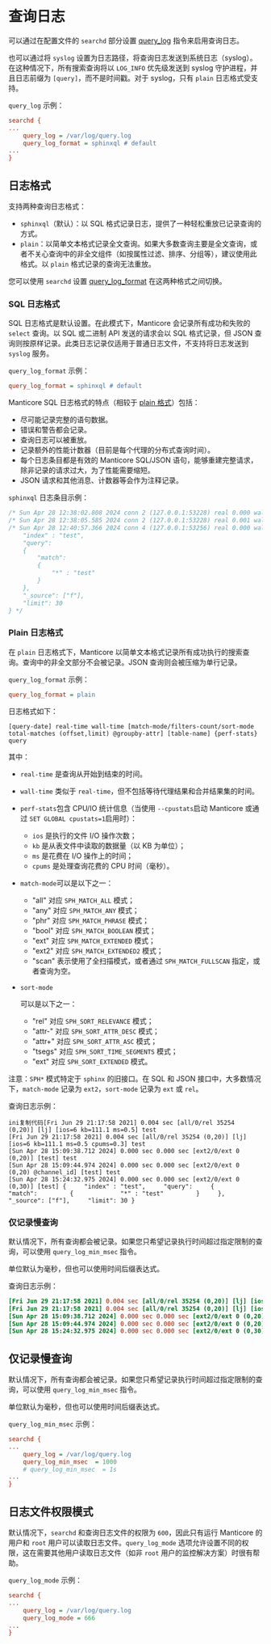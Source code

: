 # 查询日志

<!-- example query_logging -->

可以通过在配置文件的 `searchd` 部分设置 [query_log](../Server_settings/Searchd.md#query_log) 指令来启用查询日志。

也可以通过将 `syslog` 设置为日志路径，将查询日志发送到系统日志（syslog）。在这种情况下，所有搜索查询将以 `LOG_INFO` 优先级发送到 syslog 守护进程，并且日志前缀为 `[query]`，而不是时间戳。对于 syslog，只有 `plain` 日志格式受支持。

<!-- intro -->
`query_log` 示例：
<!-- request Config -->

```ini
searchd {
...
    query_log = /var/log/query.log
    query_log_format = sphinxql # default
...
}
```
<!-- end -->

## 日志格式

支持两种查询日志格式：

- `sphinxql`（默认）：以 SQL 格式记录日志，提供了一种轻松重放已记录查询的方式。
- `plain`：以简单文本格式记录全文查询。如果大多数查询主要是全文查询，或者不关心查询中的非全文组件（如按属性过滤、排序、分组等），建议使用此格式。以 `plain` 格式记录的查询无法重放。

您可以使用 `searchd` 设置 [query_log_format](../Server_settings/Searchd.md#query_log_format) 在这两种格式之间切换。

### SQL 日志格式

<!-- example sphixql_log -->
SQL 日志格式是默认设置。在此模式下，Manticore 会记录所有成功和失败的 `select` 查询。以 SQL 或二进制 API 发送的请求会以 SQL 格式记录，但 JSON 查询则按原样记录。此类日志记录仅适用于普通日志文件，不支持将日志发送到 `syslog` 服务。

<!-- intro -->
`query_log_format` 示例：
<!-- request Config -->

```ini
query_log_format = sphinxql # default
```

<!-- end -->

<!-- example sphixql_log2 -->

Manticore SQL 日志格式的特点（相较于 [plain 格式](../../Logging/Query_logging.md#Plain-log-format)）包括：

- 尽可能记录完整的语句数据。
- 错误和警告都会记录。
- 查询日志可以被重放。
- 记录额外的性能计数器（目前是每个代理的分布式查询时间）。
- 每个日志条目都是有效的 Manticore SQL/JSON 语句，能够重建完整请求，除非记录的请求过大，为了性能需要缩短。
- JSON 请求和其他消息、计数器等会作为注释记录。

<!-- intro -->
`sphinxql` 日志条目示例：
<!-- request Example -->

```sql
/* Sun Apr 28 12:38:02.808 2024 conn 2 (127.0.0.1:53228) real 0.000 wall 0.000 found 0 */ SELECT * FROM test WHERE MATCH('test') OPTION ranker=proximity;
/* Sun Apr 28 12:38:05.585 2024 conn 2 (127.0.0.1:53228) real 0.001 wall 0.001 found 0 */ SELECT * FROM test WHERE MATCH('test') GROUP BY channel_id OPTION ranker=proximity;
/* Sun Apr 28 12:40:57.366 2024 conn 4 (127.0.0.1:53256) real 0.000 wall 0.000 found 0 */  /*{
    "index" : "test",
    "query":
    {
        "match":
        {
            "*" : "test"
        }
    },
    "_source": ["f"],
    "limit": 30
} */
```
<!-- end -->

### Plain 日志格式

<!-- example plain_log -->
在 `plain` 日志格式下，Manticore 以简单文本格式记录所有成功执行的搜索查询。查询中的非全文部分不会被记录。JSON 查询则会被压缩为单行记录。

<!-- intro -->
`query_log_format` 示例：
<!-- request Config -->

```ini
query_log_format = plain
```
<!-- end -->

<!-- example plain_log2 -->
日志格式如下：

```
[query-date] real-time wall-time [match-mode/filters-count/sort-mode total-matches (offset,limit) @groupby-attr] [table-name] {perf-stats} query
```

其中：

- `real-time` 是查询从开始到结束的时间。

- `wall-time` 类似于 `real-time`，但不包括等待代理结果和合并结果集的时间。

- `perf-stats`包含 CPU/IO 统计信息（当使用 `--cpustats`启动 Manticore 或通过 `SET GLOBAL cpustats=1`启用时）：

  - `ios` 是执行的文件 I/O 操作次数；
  - `kb` 是从表文件中读取的数据量（以 KB 为单位）；
  - `ms` 是花费在 I/O 操作上的时间；
  - `cpums` 是处理查询花费的 CPU 时间（毫秒）。

- `match-mode`可以是以下之一：

  - "all" 对应 `SPH_MATCH_ALL` 模式；
  - "any" 对应 `SPH_MATCH_ANY` 模式；
  - "phr" 对应 `SPH_MATCH_PHRASE` 模式；
  - "bool" 对应 `SPH_MATCH_BOOLEAN` 模式；
  - "ext" 对应 `SPH_MATCH_EXTENDED` 模式；
  - "ext2" 对应 `SPH_MATCH_EXTENDED2` 模式；
  - "scan" 表示使用了全扫描模式，或者通过 `SPH_MATCH_FULLSCAN` 指定，或者查询为空。

- `sort-mode`

   可以是以下之一：

  - "rel" 对应 `SPH_SORT_RELEVANCE` 模式；
  - "attr-" 对应 `SPH_SORT_ATTR_DESC` 模式；
  - "attr+" 对应 `SPH_SORT_ATTR_ASC` 模式；
  - "tsegs" 对应 `SPH_SORT_TIME_SEGMENTS` 模式；
  - "ext" 对应 `SPH_SORT_EXTENDED` 模式。

注意：`SPH*` 模式特定于 `sphinx` 的旧接口。在 SQL 和 JSON 接口中，大多数情况下，`match-mode` 记录为 `ext2`，`sort-mode` 记录为 `ext` 或 `rel`。

查询日志示例：

```
ini复制代码[Fri Jun 29 21:17:58 2021] 0.004 sec [all/0/rel 35254 (0,20)] [lj] [ios=6 kb=111.1 ms=0.5] test
[Fri Jun 29 21:17:58 2021] 0.004 sec [all/0/rel 35254 (0,20)] [lj] [ios=6 kb=111.1 ms=0.5 cpums=0.3] test
[Sun Apr 28 15:09:38.712 2024] 0.000 sec 0.000 sec [ext2/0/ext 0 (0,20)] [test] test
[Sun Apr 28 15:09:44.974 2024] 0.000 sec 0.000 sec [ext2/0/ext 0 (0,20) @channel_id] [test] test
[Sun Apr 28 15:24:32.975 2024] 0.000 sec 0.000 sec [ext2/0/ext 0 (0,30)] [test] {     "index" : "test",     "query":     {         "match":         {             "*" : "test"         }     },     "_source": ["f"],     "limit": 30 }
```

### 仅记录慢查询

<!-- example query_log_min_msec -->

默认情况下，所有查询都会被记录。如果您只希望记录执行时间超过指定限制的查询，可以使用 `query_log_min_msec` 指令。

单位默认为毫秒，但也可以使用时间后缀表达式。

<!-- intro -->
查询日志示例：
<!-- request Example -->

```ini
[Fri Jun 29 21:17:58 2021] 0.004 sec [all/0/rel 35254 (0,20)] [lj] [ios=6 kb=111.1 ms=0.5] test
[Fri Jun 29 21:17:58 2021] 0.004 sec [all/0/rel 35254 (0,20)] [lj] [ios=6 kb=111.1 ms=0.5 cpums=0.3] test
[Sun Apr 28 15:09:38.712 2024] 0.000 sec 0.000 sec [ext2/0/ext 0 (0,20)] [test] test
[Sun Apr 28 15:09:44.974 2024] 0.000 sec 0.000 sec [ext2/0/ext 0 (0,20) @channel_id] [test] test
[Sun Apr 28 15:24:32.975 2024] 0.000 sec 0.000 sec [ext2/0/ext 0 (0,30)] [test] {     "index" : "test",     "query":     {         "match":         {             "*" : "test"         }     },     "_source": ["f"],     "limit": 30 }
```

<!-- end -->

## 仅记录慢查询

<!-- example query_log_min_msec -->

默认情况下，所有查询都会被记录。如果您只希望记录执行时间超过指定限制的查询，可以使用 `query_log_min_msec` 指令。

单位默认为毫秒，但也可以使用时间后缀表达式。

<!-- intro -->
`query_log_min_msec` 示例：
<!-- request Config -->

```ini
searchd {
...
    query_log = /var/log/query.log
    query_log_min_msec  = 1000
    # query_log_min_msec  = 1s
...
}
```

<!-- end -->

## 日志文件权限模式

<!-- Example query_log_mode -->
默认情况下，`searchd` 和查询日志文件的权限为 `600`，因此只有运行 Manticore 的用户和 `root` 用户可以读取日志文件。`query_log_mode` 选项允许设置不同的权限，这在需要其他用户读取日志文件（如非 `root` 用户的监控解决方案）时很有帮助。

<!-- intro -->
`query_log_mode` 示例：
<!-- request Config -->
```ini
searchd {
...
    query_log = /var/log/query.log
    query_log_mode = 666
...
}
```
<!-- end -->
<!-- proofread -->
